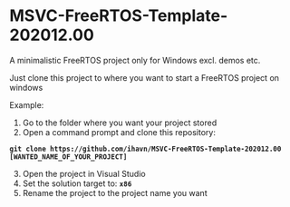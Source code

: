 # MSVC-FreeRTOS-Template-202012.00
A minimalistic FreeRTOS project only for Windows excl. demos etc.

Just clone this project to where you want to start a FreeRTOS project on windows

Example:

1. Go to the folder where you want your project stored
2. Open a command prompt and clone this repository: 
 
 **`git clone https://github.com/ihavn/MSVC-FreeRTOS-Template-202012.00 [WANTED_NAME_OF_YOUR_PROJECT]`**
 
3. Open the project in Visual Studio
4. Set the solution target to: **`x86`**
5. Rename the project to the project name you want
